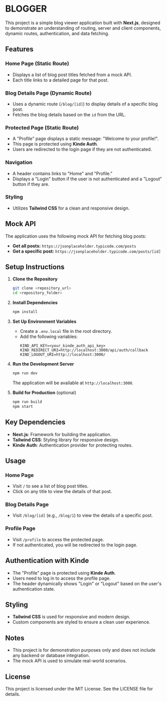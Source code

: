 # BLOGGER

This project is a simple blog viewer application built with **Next.js**, designed to demonstrate an understanding of routing, server and client components, dynamic routes, authentication, and data fetching.

## Features

### Home Page (Static Route)
- Displays a list of blog post titles fetched from a mock API.
- Each title links to a detailed page for that post.

### Blog Details Page (Dynamic Route)
- Uses a dynamic route (`/blog/[id]`) to display details of a specific blog post.
- Fetches the blog details based on the `id` from the URL.

### Protected Page (Static Route)
- A "Profile" page displays a static message: "Welcome to your profile!".
- This page is protected using **Kinde Auth**.
- Users are redirected to the login page if they are not authenticated.

### Navigation
- A header contains links to "Home" and "Profile."
- Displays a "Login" button if the user is not authenticated and a "Logout" button if they are.

### Styling
- Utilizes **Tailwind CSS** for a clean and responsive design.

## Mock API
The application uses the following mock API for fetching blog posts:
- **Get all posts:** `https://jsonplaceholder.typicode.com/posts`
- **Get a specific post:** `https://jsonplaceholder.typicode.com/posts/[id]`

## Setup Instructions

1. **Clone the Repository**
   ```bash
   git clone <repository_url>
   cd <repository_folder>
   ```

2. **Install Dependencies**
   ```bash
   npm install
   ```

3. **Set Up Environment Variables**
   - Create a `.env.local` file in the root directory.
   - Add the following variables:
     ```env
     KIND_API_KEY=<your_kinde_auth_api_key>
     KIND_REDIRECT_URI=http://localhost:3000/api/auth/callback
     KIND_LOGOUT_URI=http://localhost:3000/
     ```

4. **Run the Development Server**
   ```bash
   npm run dev
   ```
   The application will be available at `http://localhost:3000`.

5. **Build for Production** (optional)
   ```bash
   npm run build
   npm start
   ```

## Key Dependencies
- **Next.js**: Framework for building the application.
- **Tailwind CSS**: Styling library for responsive design.
- **Kinde Auth**: Authentication provider for protecting routes.

## Usage

### Home Page
- Visit `/` to see a list of blog post titles.
- Click on any title to view the details of that post.

### Blog Details Page
- Visit `/blog/[id]` (e.g., `/blog/1`) to view the details of a specific post.

### Profile Page
- Visit `/profile` to access the protected page.
- If not authenticated, you will be redirected to the login page.

## Authentication with Kinde
- The "Profile" page is protected using **Kinde Auth**.
- Users need to log in to access the profile page.
- The header dynamically shows "Login" or "Logout" based on the user's authentication state.

## Styling
- **Tailwind CSS** is used for responsive and modern design.
- Custom components are styled to ensure a clean user experience.

## Notes
- This project is for demonstration purposes only and does not include any backend or database integration.
- The mock API is used to simulate real-world scenarios.

## License
This project is licensed under the MIT License. See the LICENSE file for details.
